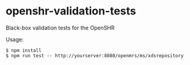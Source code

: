 # openshr-validation-tests
Black-box validation tests for the OpenSHR

Usage:
```
$ npm install
$ npm run test -- http://yourserver:8080/openmrs/ms/xdsrepository
```
